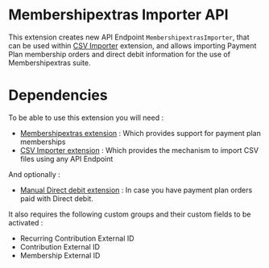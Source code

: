 # Membershipextras Importer API

This extension creates new API Endpoint `MembershipextrasImporter`, that can be used within [CSV Importer](https://github.com/eileenmcnaughton/nz.co.fuzion.csvimport) extension,
and allows importing Payment Plan membership orders and direct debit information for the use of Membershipextras suite.

# Dependencies
To be able to use this extension you will need : 

- [Membershipextras extension](https://github.com/compucorp/uk.co.compucorp.membershipextras) : Which provides support for payment plan memberships
- [CSV Importer extension](https://github.com/eileenmcnaughton/nz.co.fuzion.csvimport) : Which provides the mechanism to import CSV files using any API Endpoint

And optionally : 
- [Manual Direct debit extension](https://github.com/compucorp/uk.co.compucorp.manualdirectdebit) : In case you have payment plan orders paid with Direct debit.


It also requires the following custom groups and their custom fields to be activated : 

- Recurring Contribution External ID
- Contribution External ID
- Membership External ID
